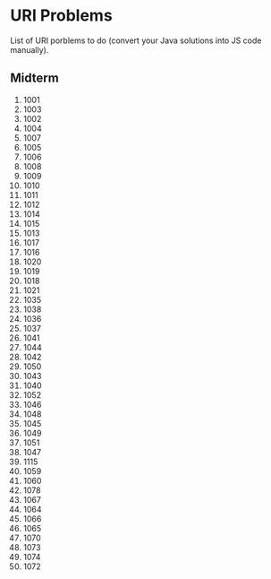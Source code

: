 URI Problems
============

List of URI porblems to do (convert your Java solutions into JS code manually).

## Midterm

1. 1001
2. 1003
3. 1002
4. 1004
5. 1007
6. 1005
7. 1006
8. 1008
9. 1009
10. 1010
11. 1011
12. 1012
13. 1014
14. 1015
15. 1013
16. 1017
17. 1016
18. 1020
19. 1019
20. 1018
21. 1021
22. 1035
23. 1038
24. 1036
25. 1037
26. 1041
27. 1044
28. 1042
29. 1050
30. 1043
31. 1040
32. 1052
33. 1046
34. 1048
35. 1045
36. 1049
37. 1051
38. 1047
39. 1115
40. 1059
41. 1060
42. 1078
43. 1067
44. 1064
45. 1066
46. 1065
47. 1070
48. 1073
49. 1074
50. 1072

